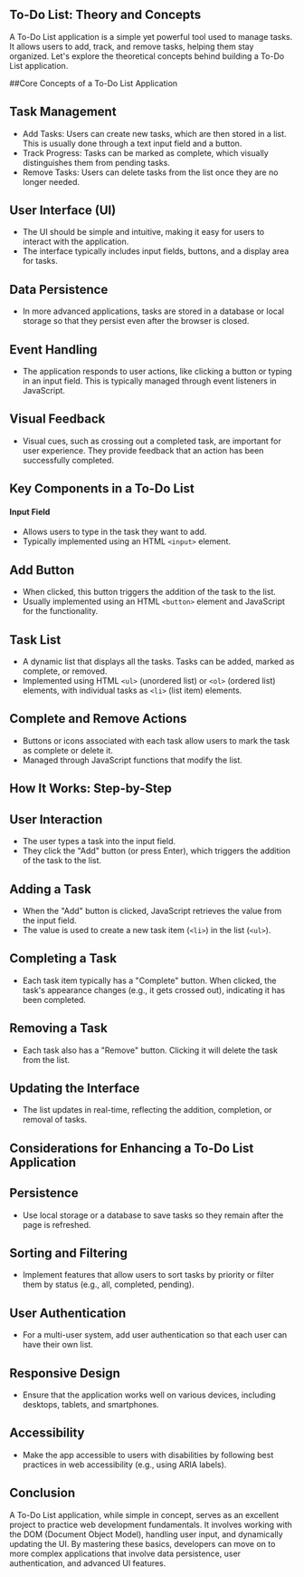 ## To-Do List: Theory and Concepts

A To-Do List application is a simple yet powerful tool used to manage tasks. It allows users to add, track, and remove tasks, helping them stay organized. Let's explore the theoretical concepts behind building a To-Do List application.

##Core Concepts of a To-Do List Application

## Task Management

- Add Tasks: Users can create new tasks, which are then stored in a list. This is usually done through a text input field and a button.
- Track Progress: Tasks can be marked as complete, which visually distinguishes them from pending tasks.
- Remove Tasks: Users can delete tasks from the list once they are no longer needed.

## User Interface (UI)

- The UI should be simple and intuitive, making it easy for users to interact with the application.
- The interface typically includes input fields, buttons, and a display area for tasks.

## Data Persistence

- In more advanced applications, tasks are stored in a database or local storage so that they persist even after the browser is closed.

## Event Handling

- The application responds to user actions, like clicking a button or typing in an input field. This is typically managed through event listeners in JavaScript.

## Visual Feedback

- Visual cues, such as crossing out a completed task, are important for user experience. They provide feedback that an action has been successfully completed.

## Key Components in a To-Do List

#### Input Field

- Allows users to type in the task they want to add.
- Typically implemented using an HTML `<input>` element.

## Add Button

- When clicked, this button triggers the addition of the task to the list.
- Usually implemented using an HTML `<button>` element and JavaScript for the functionality.

## Task List

- A dynamic list that displays all the tasks. Tasks can be added, marked as complete, or removed.
- Implemented using HTML `<ul>` (unordered list) or `<ol>` (ordered list) elements, with individual tasks as `<li>` (list item) elements.

## Complete and Remove Actions

- Buttons or icons associated with each task allow users to mark the task as complete or delete it.
- Managed through JavaScript functions that modify the list.

## How It Works: Step-by-Step

## User Interaction

- The user types a task into the input field.
- They click the "Add" button (or press Enter), which triggers the addition of the task to the list.

## Adding a Task

- When the "Add" button is clicked, JavaScript retrieves the value from the input field.
- The value is used to create a new task item (`<li>`) in the list (`<ul>`).

## Completing a Task

- Each task item typically has a "Complete" button. When clicked, the task's appearance changes (e.g., it gets crossed out), indicating it has been completed.

## Removing a Task

- Each task also has a "Remove" button. Clicking it will delete the task from the list.

## Updating the Interface

- The list updates in real-time, reflecting the addition, completion, or removal of tasks.

## Considerations for Enhancing a To-Do List Application

## Persistence

- Use local storage or a database to save tasks so they remain after the page is refreshed.

## Sorting and Filtering

- Implement features that allow users to sort tasks by priority or filter them by status (e.g., all, completed, pending).

## User Authentication

- For a multi-user system, add user authentication so that each user can have their own list.

## Responsive Design

- Ensure that the application works well on various devices, including desktops, tablets, and smartphones.

## Accessibility

- Make the app accessible to users with disabilities by following best practices in web accessibility (e.g., using ARIA labels).

## Conclusion

A To-Do List application, while simple in concept, serves as an excellent project to practice web development fundamentals. It involves working with the DOM (Document Object Model), handling user input, and dynamically updating the UI. By mastering these basics, developers can move on to more complex applications that involve data persistence, user authentication, and advanced UI features.
